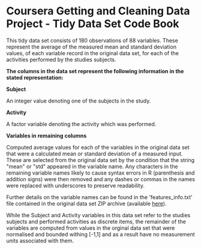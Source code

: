 Coursera Getting and Cleaning Data Project - Tidy Data Set Code Book
====================================================================
This tidy data set consists of 180 observations of 88 variables. These represent the average of the measured mean and standard deviation values, of each variable record in the original data set, for each of the activities performed by the studies subjects.
    
  
**The columns in the data set represent the following information in the stated representation:**

**Subject**

An integer value denoting one of the subjects in the study. 

**Activity**

A factor variable denoting the activity which was performed.

**Variables in remaining columns**

Computed average values for each of the variables in the original data set that were a calculated mean or standard deviation of a measured input. These are selected from the original data set by the condition that the string "mean" or "std" appeared in the variable name. Any characters in the remaining variable names likely to cause syntax errors in R (parenthesis and addition signs) were then removed and any dashes or commas in the names were replaced with underscores to preserve readability.

Further details on the variable names can be found in the 'features_info.txt' file contained in the original data set ZIP archive (available [here](http://archive.ics.uci.edu/ml/datasets/Human+Activity+Recognition+Using+Smartphones)).

While the Subject and Activity variables in this data set refer to the studies subjects and performed activities as discrete items, the remainder of the variables are computed from values in the orginal data set that were normalised and bounded withing [-1,1] and as a result have no measurement units associated with them.